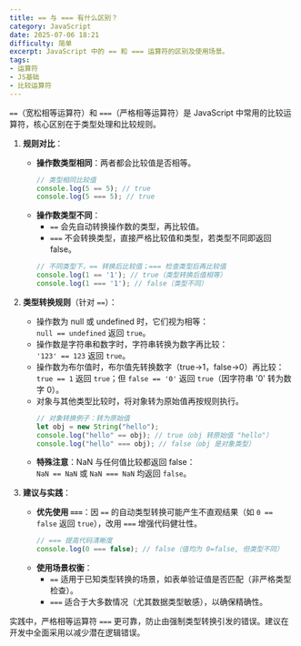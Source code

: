 ```yaml
---
title: == 与 === 有什么区别？
category: JavaScript
date: 2025-07-06 18:21
difficulty: 简单
excerpt: JavaScript 中的 == 和 === 运算符的区别及使用场景。
tags:
- 运算符
- JS基础
- 比较运算符
---
```

`==`（宽松相等运算符）和 `===`（严格相等运算符）是 JavaScript 中常用的比较运算符，核心区别在于类型处理和比较规则。

1. **规则对比**：
   - **操作数类型相同**：两者都会比较值是否相等。
     ```javascript
     // 类型相同比较值
     console.log(5 == 5); // true
     console.log(5 === 5); // true
     ```
   - **操作数类型不同**：
     - `==` 会先自动转换操作数的类型，再比较值。
     - `===` 不会转换类型，直接严格比较值和类型，若类型不同即返回 false。
     ```javascript
     // 不同类型下，== 转换后比较值；=== 检查类型后再比较值
     console.log(1 == '1'); // true（类型转换后值相等）
     console.log(1 === '1'); // false（类型不同）
     ```

2. **类型转换规则**（针对 `==`）：
   - 操作数为 null 或 undefined 时，它们视为相等：  
     `null == undefined` 返回 `true`。
   - 操作数是字符串和数字时，字符串转换为数字再比较：  
     `'123' == 123` 返回 `true`。
   - 操作数为布尔值时，布尔值先转换数字（true→1，false→0）再比较：  
     `true == 1` 返回 `true`；但 `false == '0'` 返回 `true`（因字符串 '0' 转为数字 0）。
   - 对象与其他类型比较时，将对象转为原始值再按规则执行。
     ```javascript
     // 对象转换例子：转为原始值
     let obj = new String("hello");
     console.log("hello" == obj); // true（obj 转原始值 "hello"）
     console.log("hello" === obj); // false（obj 是对象类型）
     ```
   - **特殊注意**：NaN 与任何值比较都返回 false：  
     `NaN == NaN` 或 `NaN === NaN` 均返回 `false`。

3. **建议与实践**：
   - **优先使用 `===`**：因 `==` 的自动类型转换可能产生不直观结果（如 `0 == false` 返回 `true`），改用 `===` 增强代码健壮性。
     ```javascript
     // === 提高代码清晰度
     console.log(0 === false); // false（值均为 0=false, 但类型不同）
     ```
   - **使用场景权衡**：
     - `==` 适用于已知类型转换的场景，如表单验证值是否匹配（非严格类型检查）。
     - `===` 适合于大多数情况（尤其数据类型敏感），以确保精确性。

实践中，严格相等运算符 `===` 更可靠，防止由强制类型转换引发的错误。建议在开发中全面采用以减少潜在逻辑错误。
